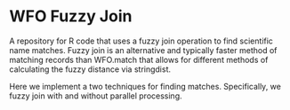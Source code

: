 # WFO Fuzzy Join
A repository for R code that uses a fuzzy join operation to find scientific name matches.
Fuzzy join is an alternative and typically faster method of matching records than WFO.match that allows for
different methods of calculating the fuzzy distance via stringdist. 

Here we implement a two techniques for finding matches. Specifically, we fuzzy join with and without 
parallel processing.
